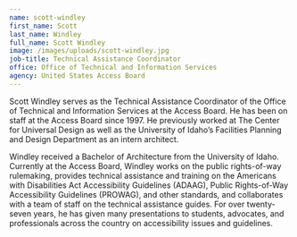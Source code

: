 ```yaml
---
name: scott-windley
first_name: Scott
last_name: Windley
full_name: Scott Windley
image: /images/uploads/scott-windley.jpg
job-title: Technical Assistance Coordinator
office: Office of Technical and Information Services
agency: United States Access Board
---
```

Scott Windley serves as the Technical Assistance Coordinator of the Office of Technical and Information Services at the Access Board. He has been on staff at the Access Board since 1997. He previously worked at The Center for Universal Design as well as the University of Idaho’s Facilities Planning and Design Department as an intern architect. 

Windley received a Bachelor of Architecture from the University of Idaho. Currently at the Access Board, Windley works on the public rights-of-way rulemaking, provides technical assistance and training on the Americans with Disabilities Act Accessibility Guidelines (ADAAG), Public Rights-of-Way Accessibility Guidelines (PROWAG), and other standards, and collaborates with a team of staff on the technical assistance guides. For over twenty-seven years, he has given many presentations to students, advocates, and professionals across the country on accessibility issues and guidelines. 
